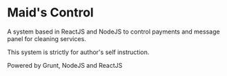 # Maid's Control

A system based in ReactJS and NodeJS to control payments and message panel for cleaning services.

This system is strictly for author's self instruction. 

Powered by Grunt, NodeJS and ReactJS
